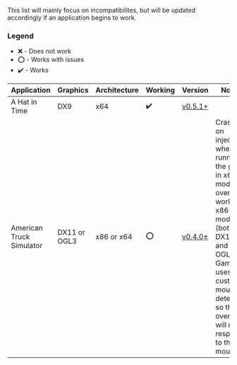 This list will mainly focus on incompatibilites, but will be updated accordingly if an application begins to work.

### Legend
- :x: - Does not work
- :o: - Works with issues
- :heavy_check_mark: - Works

| Application | Graphics | Architecture | Working | Version | Notes |
|---|---|---|---|---|---|
| A Hat in Time | DX9 | x64 | :heavy_check_mark: | [v0.5.1+][v0.5.1] | 
| American Truck Simulator | DX11 or OGL3 | x86 or x64 | :o: | [v0.4.0±][v0.4.0] | Crashes on injection when running the game in x64 mode, overlay work in x86 mode (both DX11 and OGL3); Game uses custom mouse detection so the overlay will not respond to the mouse |

<!-- Quick links -->
[v0.3.0]: https://github.com/BttrDrgn/radio.garten/releases/tag/v0.3.0
[v0.4.0]: https://github.com/BttrDrgn/radio.garten/releases/tag/v0.4.0
[v0.5.0]: https://github.com/BttrDrgn/radio.garten/releases/tag/v0.5.0
[v0.5.1]: https://github.com/BttrDrgn/radio.garten/releases/tag/v0.5.1

